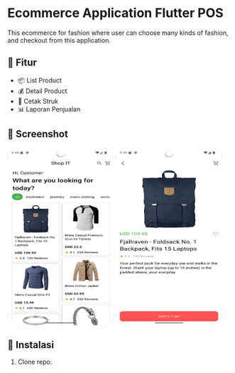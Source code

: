 # Ecommerce Application Flutter POS

This ecommerce for fashion where user can choose many kinds of fashion, and checkout from this application.

## 🚀 Fitur
- 📦 List Product
- 💰 Detail Product
- 🧾 Cetak Struk
- 📊 Laporan Penjualan

## 📸 Screenshot
<div>
    <img alt="Dashboard" height="400" src="screenshot/capture_home.png" width="240"/>
    <img alt="Dashboard" height="400" src="screenshot/capture_detail.png" width="240"/>
</div>


## 🔧 Instalasi
1. Clone repo: